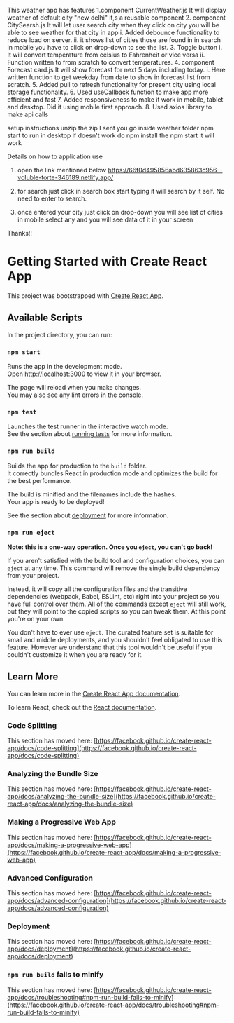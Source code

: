 This weather app has features 
1.component CurrentWeather.js
It will display weather of default city "new delhi"
it,s a reusable component 
2. component CitySearsh.js
It will let user search city when they click on city you will be able to see weather for that city in app
i. Added debounce functionality to reduce    load on server.
ii. it shows list of cities those are found in in search in mobile you have to click on drop-down to see the list.
3. Toggle button 
i. It will convert temperature from celsius to Fahrenheit or vice versa 
ii. Function written to from scratch to convert temperatures.
4. component Forecast card.js
It will show forecast for next 5 days including today.
i. Here written function to get weekday from date to show in forecast list from scratch.
5. Added pull to refresh functionality for present city using local storage functionality.
6. Used useCallback function to make app more efficient and fast 
7. Added responsiveness to make it work in mobile, tablet and desktop.
Did it using mobile first approach.
8. Used axios library to make api calls

setup instructions 
unzip the zip I sent you 
go inside weather folder 
npm start to run in desktop 
if doesn't work 
do npm install 
the npm start it will work

Details on how to application use
1. open the link mentioned below
https://66f0d495856abd635863c956--voluble-torte-346189.netlify.app/

2. for search just click in search box 
start typing it will search by it self. No need to enter to search.

3. once entered your city just click on drop-down you will see list of cities in mobile select any and you will see data of it in your screen

Thanks!!

# Getting Started with Create React App

This project was bootstrapped with [Create React App](https://github.com/facebook/create-react-app).

## Available Scripts

In the project directory, you can run:

### `npm start`

Runs the app in the development mode.\
Open [http://localhost:3000](http://localhost:3000) to view it in your browser.

The page will reload when you make changes.\
You may also see any lint errors in the console.

### `npm test`

Launches the test runner in the interactive watch mode.\
See the section about [running tests](https://facebook.github.io/create-react-app/docs/running-tests) for more information.

### `npm run build`

Builds the app for production to the `build` folder.\
It correctly bundles React in production mode and optimizes the build for the best performance.

The build is minified and the filenames include the hashes.\
Your app is ready to be deployed!

See the section about [deployment](https://facebook.github.io/create-react-app/docs/deployment) for more information.

### `npm run eject`

**Note: this is a one-way operation. Once you `eject`, you can't go back!**

If you aren't satisfied with the build tool and configuration choices, you can `eject` at any time. This command will remove the single build dependency from your project.

Instead, it will copy all the configuration files and the transitive dependencies (webpack, Babel, ESLint, etc) right into your project so you have full control over them. All of the commands except `eject` will still work, but they will point to the copied scripts so you can tweak them. At this point you're on your own.

You don't have to ever use `eject`. The curated feature set is suitable for small and middle deployments, and you shouldn't feel obligated to use this feature. However we understand that this tool wouldn't be useful if you couldn't customize it when you are ready for it.

## Learn More

You can learn more in the [Create React App documentation](https://facebook.github.io/create-react-app/docs/getting-started).

To learn React, check out the [React documentation](https://reactjs.org/).

### Code Splitting

This section has moved here: [https://facebook.github.io/create-react-app/docs/code-splitting](https://facebook.github.io/create-react-app/docs/code-splitting)

### Analyzing the Bundle Size

This section has moved here: [https://facebook.github.io/create-react-app/docs/analyzing-the-bundle-size](https://facebook.github.io/create-react-app/docs/analyzing-the-bundle-size)

### Making a Progressive Web App

This section has moved here: [https://facebook.github.io/create-react-app/docs/making-a-progressive-web-app](https://facebook.github.io/create-react-app/docs/making-a-progressive-web-app)

### Advanced Configuration

This section has moved here: [https://facebook.github.io/create-react-app/docs/advanced-configuration](https://facebook.github.io/create-react-app/docs/advanced-configuration)

### Deployment

This section has moved here: [https://facebook.github.io/create-react-app/docs/deployment](https://facebook.github.io/create-react-app/docs/deployment)

### `npm run build` fails to minify

This section has moved here: [https://facebook.github.io/create-react-app/docs/troubleshooting#npm-run-build-fails-to-minify](https://facebook.github.io/create-react-app/docs/troubleshooting#npm-run-build-fails-to-minify)
